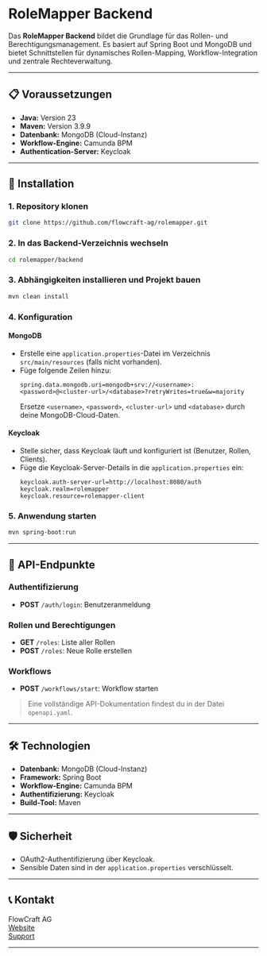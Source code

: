 # RoleMapper Backend

Das **RoleMapper Backend** bildet die Grundlage für das Rollen- und Berechtigungsmanagement. Es basiert auf Spring Boot und MongoDB und bietet Schnittstellen für dynamisches Rollen-Mapping, Workflow-Integration und zentrale Rechteverwaltung.

---

## 📋 Voraussetzungen

- **Java:** Version 23
- **Maven:** Version 3.9.9
- **Datenbank:** MongoDB (Cloud-Instanz)
- **Workflow-Engine:** Camunda BPM
- **Authentication-Server:** Keycloak

---

## 🚀 Installation

### 1. Repository klonen
```bash
git clone https://github.com/flowcraft-ag/rolemapper.git
```

### 2. In das Backend-Verzeichnis wechseln
```bash
cd rolemapper/backend
```

### 3. Abhängigkeiten installieren und Projekt bauen
```bash
mvn clean install
```

### 4. Konfiguration

#### MongoDB
- Erstelle eine `application.properties`-Datei im Verzeichnis `src/main/resources` (falls nicht vorhanden).
- Füge folgende Zeilen hinzu:
  ```properties
  spring.data.mongodb.uri=mongodb+srv://<username>:<password>@<cluster-url>/<database>?retryWrites=true&w=majority
  ```
  Ersetze `<username>`, `<password>`, `<cluster-url>` und `<database>` durch deine MongoDB-Cloud-Daten.

#### Keycloak
- Stelle sicher, dass Keycloak läuft und konfiguriert ist (Benutzer, Rollen, Clients).
- Füge die Keycloak-Server-Details in die `application.properties` ein:
  ```properties
  keycloak.auth-server-url=http://localhost:8080/auth
  keycloak.realm=rolemapper
  keycloak.resource=rolemapper-client
  ```

### 5. Anwendung starten
```bash
mvn spring-boot:run
```

---

## 📡 API-Endpunkte

### Authentifizierung
- **POST** `/auth/login`: Benutzeranmeldung

### Rollen und Berechtigungen
- **GET** `/roles`: Liste aller Rollen
- **POST** `/roles`: Neue Rolle erstellen

### Workflows
- **POST** `/workflows/start`: Workflow starten

> Eine vollständige API-Dokumentation findest du in der Datei `openapi.yaml`.

---

## 🛠 Technologien

- **Datenbank:** MongoDB (Cloud-Instanz)
- **Framework:** Spring Boot
- **Workflow-Engine:** Camunda BPM
- **Authentifizierung:** Keycloak
- **Build-Tool:** Maven

---

## 🛡 Sicherheit

- OAuth2-Authentifizierung über Keycloak.
- Sensible Daten sind in der `application.properties` verschlüsselt.

---

## 📞 Kontakt

FlowCraft AG  
[Website](https://www.flowcraft-ag.de)  
[Support](mailto:support@flowcraft-ag.de)

---


